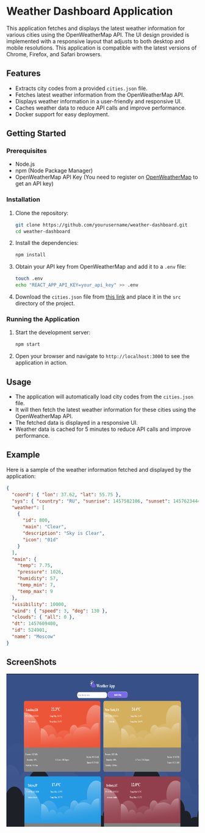 # Weather Dashboard Application

This application fetches and displays the latest weather information for various cities using the OpenWeatherMap API. The UI design provided is implemented with a responsive layout that adjusts to both desktop and mobile resolutions. This application is compatible with the latest versions of Chrome, Firefox, and Safari browsers.

## Features

- Extracts city codes from a provided `cities.json` file.
- Fetches latest weather information from the OpenWeatherMap API.
- Displays weather information in a user-friendly and responsive UI.
- Caches weather data to reduce API calls and improve performance.
- Docker support for easy deployment.

## Getting Started

### Prerequisites

- Node.js
- npm (Node Package Manager)
- OpenWeatherMap API Key (You need to register on [OpenWeatherMap](https://openweathermap.org) to get an API key)

### Installation

1. Clone the repository:
    ```sh
    git clone https://github.com/yourusername/weather-dashboard.git
    cd weather-dashboard
    ```

2. Install the dependencies:
    ```sh
    npm install
    ```

3. Obtain your API key from OpenWeatherMap and add it to a `.env` file:
    ```sh
    touch .env
    echo "REACT_APP_API_KEY=your_api_key" >> .env
    ```

4. Download the `cities.json` file from [this link](https://drive.google.com/file/d/1K0wfPEGxghzYO9OqbclsEFvc00XBWgVy/view?usp=sharing) and place it in the `src` directory of the project.

### Running the Application

1. Start the development server:
    ```sh
    npm start
    ```

2. Open your browser and navigate to `http://localhost:3000` to see the application in action.

## Usage

- The application will automatically load city codes from the `cities.json` file.
- It will then fetch the latest weather information for these cities using the OpenWeatherMap API.
- The fetched data is displayed in a responsive UI.
- Weather data is cached for 5 minutes to reduce API calls and improve performance.

## Example

Here is a sample of the weather information fetched and displayed by the application:

```json
{
  "coord": { "lon": 37.62, "lat": 55.75 },
  "sys": { "country": "RU", "sunrise": 1457582106, "sunset": 1457623444 },
  "weather": [
    {
      "id": 800,
      "main": "Clear",
      "description": "Sky is Clear",
      "icon": "01d"
    }
  ],
  "main": {
    "temp": 7.75,
    "pressure": 1026,
    "humidity": 57,
    "temp_min": 7,
    "temp_max": 9
  },
  "visibility": 10000,
  "wind": { "speed": 3, "deg": 130 },
  "clouds": { "all": 0 },
  "dt": 1457609400,
  "id": 524901,
  "name": "Moscow"
}

```

## ScreenShots

<img src="https://github.com/dumiya123/Weather-Application/blob/master/Screenshots/Screenshot%202024-06-02%20204419.png" alt="weatherapp" height="400" width="800">
